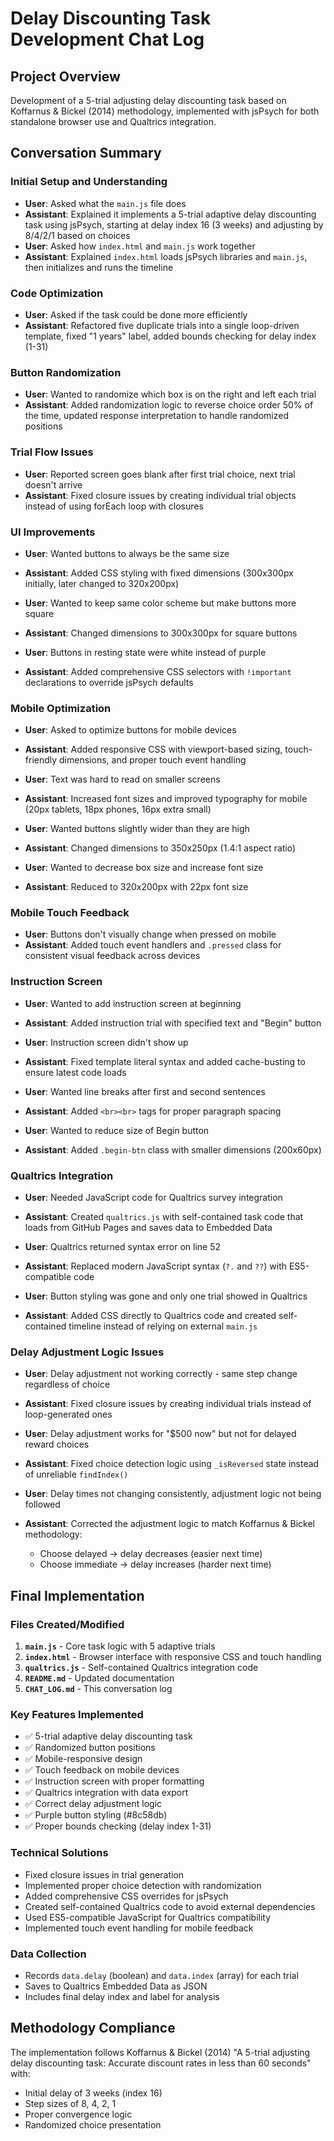 # Delay Discounting Task Development Chat Log

## Project Overview
Development of a 5-trial adjusting delay discounting task based on Koffarnus & Bickel (2014) methodology, implemented with jsPsych for both standalone browser use and Qualtrics integration.

## Conversation Summary

### Initial Setup and Understanding
- **User**: Asked what the `main.js` file does
- **Assistant**: Explained it implements a 5-trial adaptive delay discounting task using jsPsych, starting at delay index 16 (3 weeks) and adjusting by 8/4/2/1 based on choices
- **User**: Asked how `index.html` and `main.js` work together
- **Assistant**: Explained `index.html` loads jsPsych libraries and `main.js`, then initializes and runs the timeline

### Code Optimization
- **User**: Asked if the task could be done more efficiently
- **Assistant**: Refactored five duplicate trials into a single loop-driven template, fixed "1 years" label, added bounds checking for delay index (1-31)

### Button Randomization
- **User**: Wanted to randomize which box is on the right and left each trial
- **Assistant**: Added randomization logic to reverse choice order 50% of the time, updated response interpretation to handle randomized positions

### Trial Flow Issues
- **User**: Reported screen goes blank after first trial choice, next trial doesn't arrive
- **Assistant**: Fixed closure issues by creating individual trial objects instead of using forEach loop with closures

### UI Improvements
- **User**: Wanted buttons to always be the same size
- **Assistant**: Added CSS styling with fixed dimensions (300x300px initially, later changed to 320x200px)

- **User**: Wanted to keep same color scheme but make buttons more square
- **Assistant**: Changed dimensions to 300x300px for square buttons

- **User**: Buttons in resting state were white instead of purple
- **Assistant**: Added comprehensive CSS selectors with `!important` declarations to override jsPsych defaults

### Mobile Optimization
- **User**: Asked to optimize buttons for mobile devices
- **Assistant**: Added responsive CSS with viewport-based sizing, touch-friendly dimensions, and proper touch event handling

- **User**: Text was hard to read on smaller screens
- **Assistant**: Increased font sizes and improved typography for mobile (20px tablets, 18px phones, 16px extra small)

- **User**: Wanted buttons slightly wider than they are high
- **Assistant**: Changed dimensions to 350x250px (1.4:1 aspect ratio)

- **User**: Wanted to decrease box size and increase font size
- **Assistant**: Reduced to 320x200px with 22px font size

### Mobile Touch Feedback
- **User**: Buttons don't visually change when pressed on mobile
- **Assistant**: Added touch event handlers and `.pressed` class for consistent visual feedback across devices

### Instruction Screen
- **User**: Wanted to add instruction screen at beginning
- **Assistant**: Added instruction trial with specified text and "Begin" button

- **User**: Instruction screen didn't show up
- **Assistant**: Fixed template literal syntax and added cache-busting to ensure latest code loads

- **User**: Wanted line breaks after first and second sentences
- **Assistant**: Added `<br><br>` tags for proper paragraph spacing

- **User**: Wanted to reduce size of Begin button
- **Assistant**: Added `.begin-btn` class with smaller dimensions (200x60px)

### Qualtrics Integration
- **User**: Needed JavaScript code for Qualtrics survey integration
- **Assistant**: Created `qualtrics.js` with self-contained task code that loads from GitHub Pages and saves data to Embedded Data

- **User**: Qualtrics returned syntax error on line 52
- **Assistant**: Replaced modern JavaScript syntax (`?.` and `??`) with ES5-compatible code

- **User**: Button styling was gone and only one trial showed in Qualtrics
- **Assistant**: Added CSS directly to Qualtrics code and created self-contained timeline instead of relying on external `main.js`

### Delay Adjustment Logic Issues
- **User**: Delay adjustment not working correctly - same step change regardless of choice
- **Assistant**: Fixed closure issues by creating individual trials instead of loop-generated ones

- **User**: Delay adjustment works for "$500 now" but not for delayed reward choices
- **Assistant**: Fixed choice detection logic using `_isReversed` state instead of unreliable `findIndex()`

- **User**: Delay times not changing consistently, adjustment logic not being followed
- **Assistant**: Corrected the adjustment logic to match Koffarnus & Bickel methodology:
  - Choose delayed → delay decreases (easier next time)
  - Choose immediate → delay increases (harder next time)

## Final Implementation

### Files Created/Modified
1. **`main.js`** - Core task logic with 5 adaptive trials
2. **`index.html`** - Browser interface with responsive CSS and touch handling
3. **`qualtrics.js`** - Self-contained Qualtrics integration code
4. **`README.md`** - Updated documentation
5. **`CHAT_LOG.md`** - This conversation log

### Key Features Implemented
- ✅ 5-trial adaptive delay discounting task
- ✅ Randomized button positions
- ✅ Mobile-responsive design
- ✅ Touch feedback on mobile devices
- ✅ Instruction screen with proper formatting
- ✅ Qualtrics integration with data export
- ✅ Correct delay adjustment logic
- ✅ Purple button styling (#8c58db)
- ✅ Proper bounds checking (delay index 1-31)

### Technical Solutions
- Fixed closure issues in trial generation
- Implemented proper choice detection with randomization
- Added comprehensive CSS overrides for jsPsych
- Created self-contained Qualtrics code to avoid external dependencies
- Used ES5-compatible JavaScript for Qualtrics compatibility
- Implemented touch event handling for mobile feedback

### Data Collection
- Records `data.delay` (boolean) and `data.index` (array) for each trial
- Saves to Qualtrics Embedded Data as JSON
- Includes final delay index and label for analysis

## Methodology Compliance
The implementation follows Koffarnus & Bickel (2014) "A 5-trial adjusting delay discounting task: Accurate discount rates in less than 60 seconds" with:
- Initial delay of 3 weeks (index 16)
- Step sizes of 8, 4, 2, 1
- Proper convergence logic
- Randomized choice presentation
